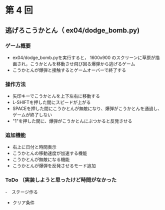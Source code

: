 # 第 4 回
## 逃げろこうかとん（ ex04/dodge_bomb.py)
### ゲーム概要
- ex04/dodge_bomb.pyを実行すると， 1600x900 のスクリーンに草原が描画され，こうかとんを移動させ飛び回る爆弾から逃げるゲーム
- こうかとんが爆弾と接触するとゲームオーバーで終了する
### 操作方法
- 矢印キーでこうかとんを上下左右に移動する
- L-SHIFTを押した間にスピードが上がる
- SPACEを押した間にこうかとんが無敵になり、爆弾がこうかとんを通過し、ゲームが終了しない
- "1"を押した間に、爆弾がこうかとんにぶつかると反発させる
### 追加機能
- 右上に日付と時間表示
- こうかとんの移動速度が加速する機能
- こうかとんが無敵になる機能
- こうかとんが爆弾を反発させるモード追加
### ToDo （実装しようと思ったけど時間がなかった
-　ステージ作る
- クリア条件


